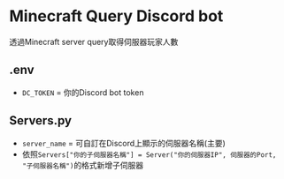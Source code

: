 # Minecraft Query Discord bot
透過Minecraft server query取得伺服器玩家人數
## .env
- `DC_TOKEN` = 你的Discord bot token
## Servers.py
- `server_name` = 可自訂在Discord上顯示的伺服器名稱(主要)
- 依照`Servers["你的子伺服器名稱"] = Server("你的伺服器IP", 伺服器的Port, "子伺服器名稱")`的格式新增子伺服器
